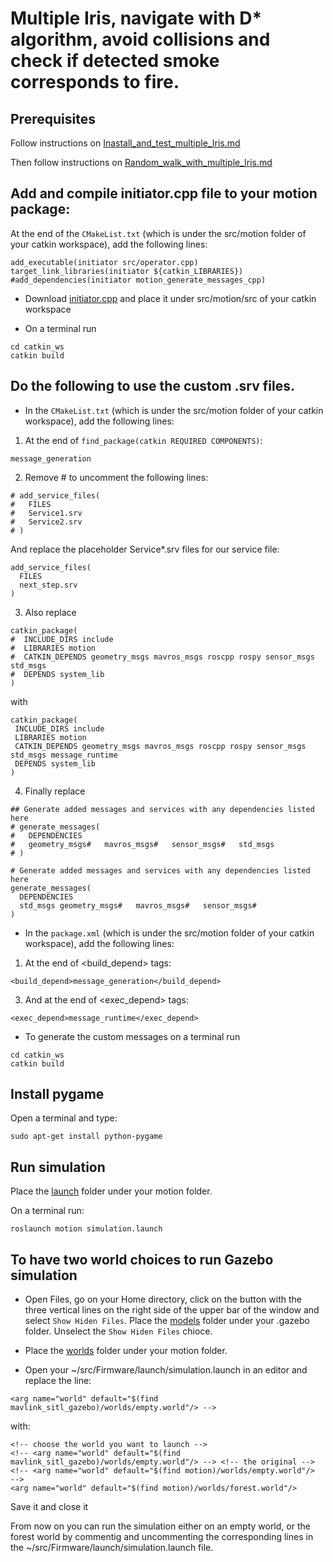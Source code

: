 # Multiple Iris, navigate with D* algorithm, avoid collisions and check if detected smoke corresponds to fire.

## Prerequisites
Follow instructions on [Inastall_and_test_multiple_Iris.md](https://github.com/dimitra-savvani/ROS_multiple_iris/blob/main/Instructions/Inastall_and_test_multiple_Iris.md)

Then follow instructions on [Random_walk_with_multiple_Iris.md](https://github.com/dimitra-savvani/ROS_multiple_iris/blob/main/Instructions/Random_walk_with_multiple_Iris.md)

## Add and compile initiator.cpp file to your motion package:

At the end of the `CMakeList.txt` (which is under the src/motion folder of your catkin workspace), add the following lines:

```
add_executable(initiator src/operator.cpp)
target_link_libraries(initiator ${catkin_LIBRARIES})
#add_dependencies(initiator motion_generate_messages_cpp)
```
* Download [initiator.cpp](https://github.com/dimitra-savvani/ROS_multiple_iris/blob/main/motion//src/initiator.cpp) and place it under src/motion/src of your catkin workspace

* On  a terminal run
```
cd catkin_ws
catkin build
```

## Do the following to use the custom .srv files.

* In the `CMakeList.txt` (which is under the src/motion folder of your catkin workspace), add the following lines:

1. At the end of `find_package(catkin REQUIRED COMPONENTS)`:
```
message_generation
```
2. Remove # to uncomment the following lines:
```
# add_service_files(
#   FILES
#   Service1.srv
#   Service2.srv
# )
```
And replace the placeholder Service*.srv files for our service file:
```
add_service_files(
  FILES
  next_step.srv
)
```
3. Also replace
```
catkin_package(
#  INCLUDE_DIRS include
#  LIBRARIES motion
#  CATKIN_DEPENDS geometry_msgs mavros_msgs roscpp rospy sensor_msgs std_msgs
#  DEPENDS system_lib
)
```
with
```
catkin_package(
 INCLUDE_DIRS include
 LIBRARIES motion
 CATKIN_DEPENDS geometry_msgs mavros_msgs roscpp rospy sensor_msgs std_msgs message_runtime
 DEPENDS system_lib
)
```
4. Finally replace
```
## Generate added messages and services with any dependencies listed here
# generate_messages(
#   DEPENDENCIES
#   geometry_msgs#   mavros_msgs#   sensor_msgs#   std_msgs
# )
```

```
# Generate added messages and services with any dependencies listed here
generate_messages(
  DEPENDENCIES
  std_msgs geometry_msgs#   mavros_msgs#   sensor_msgs#   
)
```


* In the `package.xml` (which is under the src/motion folder of your catkin workspace), add the following lines:

1. At the end of <build_depend> tags:
```
<build_depend>message_generation</build_depend>
```

3. And at the end of <exec_depend> tags:
```
<exec_depend>message_runtime</exec_depend>
```
* To generate the custom messages on  a terminal run
```
cd catkin_ws
catkin build
```

## Install pygame 

Open a terminal and type:
```
sudo apt-get install python-pygame
```
## Run simulation

Place the [launch](https://github.com/dimitra-savvani/ROS_multiple_iris/tree/main/motion/launch) folder under your motion folder.

On a terminal run:
```
roslaunch motion simulation.launch
```

## To have two world choices to run Gazebo simulation

* Open Files, go on your Home directory, click on the button with the three vertical lines on the right side of the upper bar of the window and select `Show Hiden Files`. Place the [models](https://github.com/dimitra-savvani/ROS_multiple_iris/tree/main/models) folder under your .gazebo folder. Unselect the `Show Hiden Files` chioce.

* Place the [worlds](https://github.com/dimitra-savvani/ROS_multiple_iris/tree/main/motion/worlds) folder under your motion folder.

* Open your ~/src/Firmware/launch/simulation.launch in an editor and replace the line:

```
<arg name="world" default="$(find mavlink_sitl_gazebo)/worlds/empty.world"/> -->
```

with:
```
<!-- choose the world you want to launch -->
<!-- <arg name="world" default="$(find mavlink_sitl_gazebo)/worlds/empty.world"/> --> <!-- the original --> 
<!-- <arg name="world" default="$(find motion)/worlds/empty.world"/>  -->
<arg name="world" default="$(find motion)/worlds/forest.world"/>
```
Save it and close it



From now on you can run the simulation either on an empty world, or the forest world by commentig and uncommenting the corresponding lines in the ~/src/Firmware/launch/simulation.launch file.


